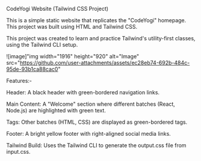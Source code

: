 CodeYogi Website (Tailwind CSS Project)


This is a simple static website that replicates the "CodeYogi" homepage. This project was built using HTML and Tailwind CSS.

This project was created to learn and practice Tailwind's utility-first classes, using the Tailwind CLI setup.

![image]"img width="1916" height="920" alt="Image" src="https://github.com/user-attachments/assets/ec28eb74-692b-484c-95de-93b1ca88cac0" 

Features:-


Header: A black header with green-bordered navigation links.

Main Content: A "Welcome" section where different batches (React, Node.js) are highlighted with green text.

Tags: Other batches (HTML, CSS) are displayed as green-bordered tags.

Footer: A bright yellow footer with right-aligned social media links.

Tailwind Build: Uses the Tailwind CLI to generate the output.css file from input.css.

